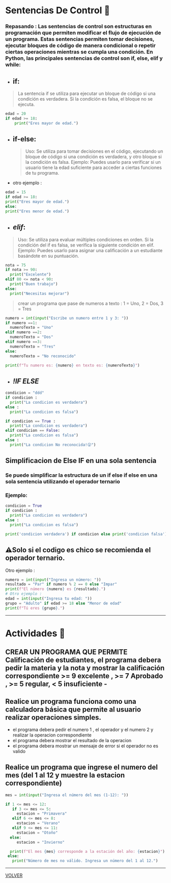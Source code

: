 # Sentencias De Control 🤯

### Repasando : Las sentencias de control son estructuras en programación que permiten modificar el flujo de ejecución de un programa. Estas sentencias permiten tomar decisiones, ejecutar bloques de código de manera condicional o repetir ciertas operaciones mientras se cumpla una condición. En Python, las principales sentencias de control son if, else, elif y while:

- ## if:

> La sentencia if se utiliza para ejecutar un bloque de código si una condición es verdadera. Si la condición es falsa, el bloque no se ejecuta.

```python
edad = 20
if edad >= 18:
    print("Eres mayor de edad.")
```

- ## if-else:

  > Uso: Se utiliza para tomar decisiones en el código, ejecutando un bloque de código si una condición es verdadera, y otro bloque si la condición es falsa.
  > Ejemplo: Puedes usarlo para verificar si un usuario tiene la edad suficiente para acceder a ciertas funciones de tu programa.

- otro ejemplo :

```python
edad = 15
if edad >= 18:
print("Eres mayor de edad.")
else:
print("Eres menor de edad.")
```

- ## _elif_:

> Uso: Se utiliza para evaluar múltiples condiciones en orden. Si la condición del if es falsa, se verifica la siguiente condición en elif.
> Ejemplo: Puedes usarlo para asignar una calificación a un estudiante basándote en su puntuación.

```python
nota = 75
if nota >= 90:
  print("Excelente")
elif 80 <= nota < 90:
  print("Buen trabajo")
else:
  print("Necesitas mejorar")
```

> crear un programa que pase de numeros a texto : 1 = Uno, 2 = Dos, 3 = Tres

```python
numero = int(input("Escribe un numero entre 1 y 3: "))
if numero ==1:
  numeroTexto = "Uno"
elif numero ==2:
  numeroTexto = "Dos"
elif numero ==3:
  numeroTexto = "Tres"
else:
  numeroTexto = "No reconocido"

print(f"Tu numero es: {numero} en texto es: {numeroTexto}")
```

- ## _!IF ELSE_

```python
condicion = "ddd"
if condicion :
  print("La condicion es verdadera")
else :
  print("La condicion es falsa")

if condicion == True :
  print("La condicion es verdadera")
elif condicion == False:
  print("La condicion es falsa")
else :
  print("La condicion No reconocida!😮")
```

## Simplificacion de Else IF en una sola sentencia

### Se puede simplificar la estructura de un if else if else en una sola sentencia utilizando el operador ternario

### Ejemplo:

```python
condicion = True
if condicion :
  print("La condicion es verdadera")
else :
  print("La condicion es falsa")

print('condicion verdadera') if condicion else print('condicion falsa') #operacion ternaria
```

## ⚠Solo si el codigo es chico se recomienda el operador ternario.

Otro ejemplo :

```python
numero = int(input("Ingresa un número: "))
resultado = "Par" if numero % 2 == 0 else "Impar"
print(f"El número {numero} es {resultado}.")
# Otro ejemplo :
edad = int(input("Ingresa tu edad: "))
grupo = "Adulto" if edad >= 18 else "Menor de edad"
print(f"Tú eres {grupo}.")
```

---

# Actividades 💬

## CREAR UN PROGRAMA QUE PERMITE Calificación de estudiantes, el programa debera pedir la materia y la nota y mostrar la calificación correspondiente >= 9 excelente , >= 7 Aprobado , >= 5 regular, < 5 insuficiente -

## Realice un programa funciona como una calculadora básica que permite al usuario realizar operaciones simples.

- el programa debera pedir el numero 1 , el operador y el numero 2 y realizar la operacion correspondiente
- el programa debera mostrar el resultado de la operacion
- el programa debera mostrar un mensaje de error si el operador no es valido

## Realice un programa que ingrese el numero del mes (del 1 al 12 y muestre la estacion correspondiente)

```python
mes = int(input("Ingresa el número del mes (1-12): "))

if 1 <= mes <= 12:
   if 3 <= mes <= 5:
     estacion = "Primavera"
   elif 6 <= mes <= 8:
     estacion = "Verano"
   elif 9 <= mes <= 11:
     estacion = "Otoño"
  else:
     estacion = "Invierno"

  print(f"El mes {mes} corresponde a la estación del año: {estacion}")
 else:
   print("Número de mes no válido. Ingresa un número del 1 al 12.")
```

---

[VOLVER](readme.md)

